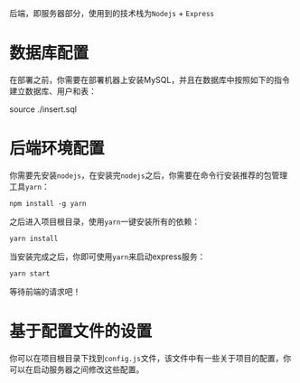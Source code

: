 后端，即服务器部分，使用到的技术栈为`Nodejs` + `Express`

# 数据库配置
在部署之前，你需要在部署机器上安装MySQL，并且在数据库中按照如下的指令建立数据库、用户和表：

source ./insert.sql

# 后端环境配置
你需要先安装`nodejs`，在安装完`nodejs`之后，你需要在命令行安装推荐的包管理工具`yarn`：
```
npm install -g yarn
```

之后进入项目根目录，使用`yarn`一键安装所有的依赖：
```
yarn install
```

当安装完成之后，你即可使用`yarn`来启动express服务：
```
yarn start
```
等待前端的请求吧！

# 基于配置文件的设置
你可以在项目根目录下找到`config.js`文件，该文件中有一些关于项目的配置，你可以在启动服务器之间修改这些配置。

